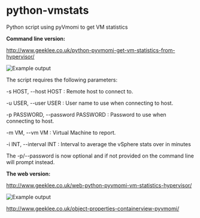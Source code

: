 python-vmstats
==============

Python script using pyVmomi to get VM statistics

<b>Command line version:</b>

http://www.geeklee.co.uk/python-pyvmomi-get-vm-statistics-from-hypervisor/

<img src="http://www.geeklee.co.uk/wp-content/uploads/2014/04/vm-win-stats-py3.png" alt="Example output">

The script requires the following parameters:

-s HOST, --host HOST : Remote host to connect to.

-u USER, --user USER  : User name to use when connecting to host.

-p PASSWORD, --password PASSWORD : Password to use when connecting to host.

-m VM, --vm VM : Virtual Machine to report.

-i INT, --interval INT : Interval to average the vSphere stats over in minutes

The -p/--password is now optional and if not provided on the command line will prompt instead.


<b>The web version:</b>

http://www.geeklee.co.uk/web-python-pyvmomi-vm-statistics-hypervisor/

<img src="http://www.geeklee.co.uk/wp-content/uploads/2015/03/python-vmstats-web2.png" alt="Example output">


http://www.geeklee.co.uk/object-properties-containerview-pyvmomi/
